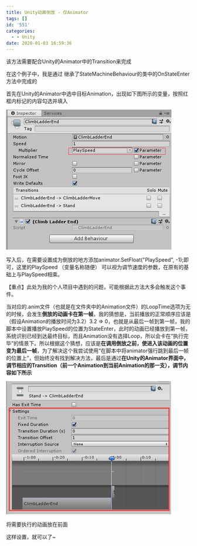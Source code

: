 ```yaml
---
title: Unity动画倒放 - 仅Animator
tags: []
id: '551'
categories:
  - - Unity
date: 2020-01-03 16:59:36
---
```


该方法需要配合Unity的Animator中的Transition来完成

在这个例子中，我是通过 继承了StateMachineBehaviour的类中的OnStateEnter方法中完成的

首先在Unity的Animator中选中目标Animation，出现如下图所示的变量，按照红框内标记的内容勾选并填入

![](unity动画倒放-仅animator/QQ截图20200103164448.png)

写入后，在需要设置成为倒放的地方添加animator.SetFloat("PlaySpeed", -1);即可，这里的PlaySpeed （变量名称随便） 可以视为调节速度的参数，在原有的基础上与PlaySpeed相乘。

【重点】此处为我的个人项目中遇到的问题，可能根据此方法大多会触发这个事件。

当对应的.anim文件（也就是在文件夹中的Animation文件）的LoopTime选项为无的时候，会发生**倒放的动画卡在第一帧**，我的猜想是，当前播放的正常顺序应该是（假设Animation的播放时间为3.2）3.2 => 0，也就是从最后一帧到第一帧，我的脚本中设置播放PlaySpeed的位置为StateEnter，此时的动画已经播放到第一帧，系统识别已经到达最终目标，而且Animation没有选择Loop，所以会卡在“执行完毕”的情景下。所以根据这个猜想，应该是**在调用倒放之前，使进入该动画的位置变为最后一帧**，为了解决这个我尝试使用“在脚本中将animator强行跳到最后一帧的位置上”，但始终没有找到解决方法，最后是通过**在Unity的Animator界面中，调节相应的Transition（前一个Animation到当前Animation的那一支），调节内容如下所示**

![](unity动画倒放-仅animator/QQ截图20200103165734.png)

将需要执行的动画放在前面

这样设置，就可以了~